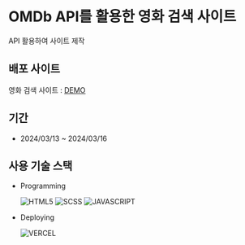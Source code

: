 # OMDb API를 활용한 영화 검색 사이트

API 활용하여 사이트 제작

## 배포 사이트

영화 검색 사이트 : [DEMO](https://movie-finder-835cxn4a3-catrts-projects.vercel.app/#/)

## 기간

- 2024/03/13 ~ 2024/03/16

## 사용 기술 스택

- Programming

  ![HTML5](https://img.shields.io/badge/html5-%23E34F26.svg?style=for-the-badge&logo=html5&logoColor=white) ![SCSS](https://img.shields.io/badge/SCSS-CC6699?style=for-the-badge&logo=SASS&logoColor=white) ![JAVASCRIPT](https://img.shields.io/badge/JAVASCRIPT-F7DF1E?style=for-the-badge&logo=JAVASCRIPT&logoColor=white)

- Deploying

  ![VERCEL](https://img.shields.io/badge/vercel-%23000000.svg?style=for-the-badge&logo=vercel&logoColor=white)